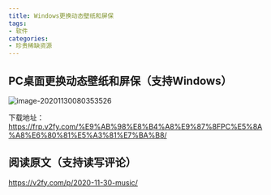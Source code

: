 ```yaml
---
title: Windows更换动态壁纸和屏保
tags:
- 软件
categories:
- 珍贵稀缺资源
---
```





## PC桌面更换动态壁纸和屏保（支持Windows）



![image-20201130080353526](https://cdn.fangyuanxiaozhan.com/assets/1694168187039cPsEEQXY.png)



下载地址：https://frp.v2fy.com/%E9%AB%98%E8%B4%A8%E9%87%8FPC%E5%8A%A8%E6%80%81%E5%A3%81%E7%BA%B8/


## 阅读原文（支持读写评论）

https://v2fy.com/p/2020-11-30-music/